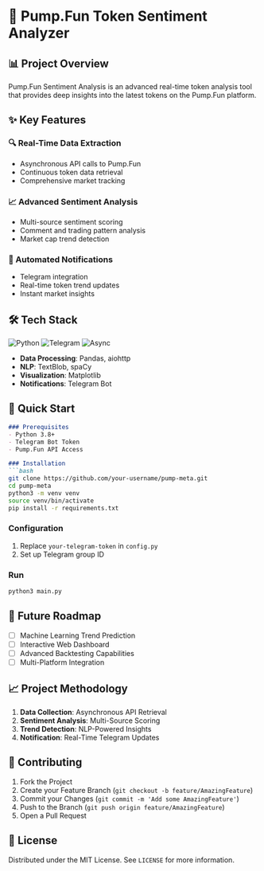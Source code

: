 
# 🚀 Pump.Fun Token Sentiment Analyzer

## 📊 Project Overview

Pump.Fun Sentiment Analysis is an advanced real-time token analysis tool that provides deep insights into the latest tokens on the Pump.Fun platform.

## ✨ Key Features

### 🔍 Real-Time Data Extraction
- Asynchronous API calls to Pump.Fun
- Continuous token data retrieval
- Comprehensive market tracking

### 📈 Advanced Sentiment Analysis
- Multi-source sentiment scoring
- Comment and trading pattern analysis
- Market cap trend detection

### 🤖 Automated Notifications
- Telegram integration
- Real-time token trend updates
- Instant market insights

## 🛠 Tech Stack
![Python](https://img.shields.io/badge/Python-3.8+-blue?logo=python)
![Telegram](https://img.shields.io/badge/Telegram-Bot-blue?logo=telegram)
![Async](https://img.shields.io/badge/Async-Programming-green)

- **Data Processing**: Pandas, aiohttp
- **NLP**: TextBlob, spaCy
- **Visualization**: Matplotlib
- **Notifications**: Telegram Bot

## 🚀 Quick Start
```markdown
### Prerequisites
- Python 3.8+
- Telegram Bot Token
- Pump.Fun API Access

### Installation
```bash
git clone https://github.com/your-username/pump-meta.git
cd pump-meta
python3 -m venv venv
source venv/bin/activate
pip install -r requirements.txt
```

### Configuration
1. Replace `your-telegram-token` in `config.py`
2. Set up Telegram group ID

### Run
```bash
python3 main.py
```

## 🔮 Future Roadmap

- [ ] Machine Learning Trend Prediction
- [ ] Interactive Web Dashboard
- [ ] Advanced Backtesting Capabilities
- [ ] Multi-Platform Integration

## 📈 Project Methodology

1. **Data Collection**: Asynchronous API Retrieval
2. **Sentiment Analysis**: Multi-Source Scoring
3. **Trend Detection**: NLP-Powered Insights
4. **Notification**: Real-Time Telegram Updates

## 🤝 Contributing

1. Fork the Project
2. Create your Feature Branch (`git checkout -b feature/AmazingFeature`)
3. Commit your Changes (`git commit -m 'Add some AmazingFeature'`)
4. Push to the Branch (`git push origin feature/AmazingFeature`)
5. Open a Pull Request

## 📜 License

Distributed under the MIT License. See `LICENSE` for more information.
